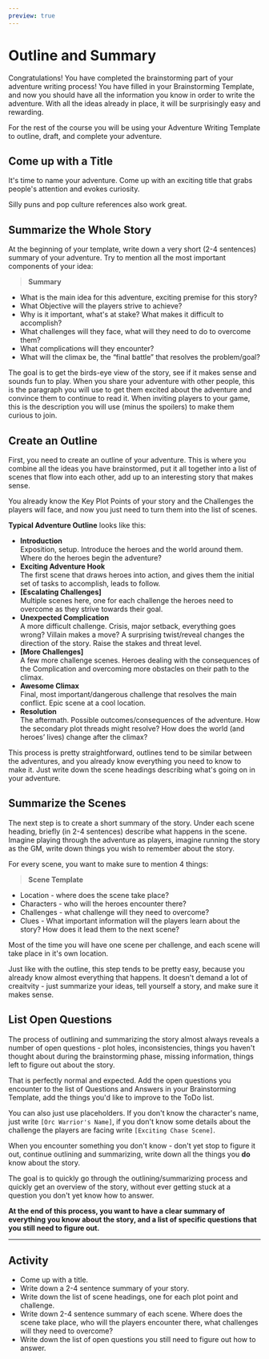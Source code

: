 ```yaml
---
preview: true
---
```


# Outline and Summary

Congratulations! You have completed the brainstorming part of your adventure writing process! You have filled in your Brainstorming Template, and now you should have all the information you know in order to write the adventure. With all the ideas already in place, it will be surprisingly easy and rewarding.

For the rest of the course you will be using your Adventure Writing Template to outline, draft, and complete your adventure.

## Come up with a Title
It's time to name your adventure. Come up with an exciting title that grabs people's attention and evokes curiosity.

Silly puns and pop culture references also work great.

## Summarize the Whole Story
At the beginning of your template, write down a very short (2-4 sentences) summary of your adventure. Try to mention all the most important components of your idea:

> **Summary**
- What is the main idea for this adventure, exciting premise for this story?
- What Objective will the players strive to achieve?
- Why is it important, what's at stake? What makes it difficult to accomplish?
- What challenges will they face, what will they need to do to overcome them?
- What complications will they encounter?
- What will the climax be, the “final battle” that resolves the problem/goal?

The goal is to get the birds-eye view of the story, see if it makes sense and sounds fun to play. When you share your adventure with other people, this is the paragraph you will use to get them excited about the adventure and convince them to continue to read it. When inviting players to your game, this is the description you will use (minus the spoilers) to make them curious to join.

## Create an Outline
First, you need to create an outline of your adventure. This is where you combine all the ideas you have brainstormed, put it all together into a list of scenes that flow into each other, add up to an interesting story that makes sense.

You already know the Key Plot Points of your story and the Challenges the players will face, and now you just need to turn them into the list of scenes.

**Typical Adventure Outline** looks like this:
- **Introduction**  
Exposition, setup. Introduce the heroes and the world around them. Where do the heroes begin the adventure?
- **Exciting Adventure Hook**  
The first scene that draws heroes into action, and gives them the initial set of tasks to accomplish, leads to follow. 
- **[Escalating Challenges]**  
Multiple scenes here, one for each challenge the heroes need to overcome as they strive towards their goal.
- **Unexpected Complication**  
A more difficult challenge. Crisis, major setback, everything goes wrong? Villain makes a move? A surprising twist/reveal changes the direction of the story. Raise the stakes and threat level.
- **[More Challenges]**  
A few more challenge scenes. Heroes dealing with the consequences of the Complication and overcoming more obstacles on their path to the climax.
- **Awesome Climax**  
Final, most important/dangerous challenge that resolves the main conflict. Epic scene at a cool location.
- **Resolution**  
The aftermath. Possible outcomes/consequences of the adventure. How the secondary plot threads might resolve? How does the world (and heroes’ lives) change after the climax? 

This process is pretty straightforward, outlines tend to be similar between the adventures, and you already know everything you need to know to make it. Just write down the scene headings describing what's going on in your adventure.

## Summarize the Scenes
The next step is to create a short summary of the story. Under each scene heading, briefly (in 2-4 sentences) describe what happens in the scene. Imagine playing through the adventure as players, imagine running the story as the GM, write down things you wish to remember about the story.

For every scene, you want to make sure to mention 4 things:
 
 > **Scene Template**
- Location - where does the scene take place? 
- Characters - who will the heroes encounter there?
- Challenges - what challenge will they need to overcome?
- Clues - What important information will the players learn about the story? How does it lead them to the next scene?

Most of the time you will have one scene per challenge, and each scene will take place in it's own location.

Just like with the outline, this step tends to be pretty easy, because you already know almost everything that happens. It doesn't demand a lot of creaitvity - just summarize your ideas, tell yourself a story, and make sure it makes sense.

## List Open Questions
The process of outlining and summarizing the story almost always reveals a number of open questions - plot holes, inconsistencies, things you haven't thought about during the brainstorming phase, missing information, things left to figure out about the story.

That is perfectly normal and expected. Add the open questions you encounter to the list of Questions and Answers in your Brainstorming Template, add the things you'd like to improve to the ToDo list.

You can also just use placeholders. If you don't know the character's name, just write `[Orc Warrior's Name]`, if you don't know some details about the challenge the players are facing write `[Exciting Chase Scene]`.

When you encounter something you don't know - don't yet stop to figure it out, continue outlining and summarizing, write down all the things you **do** know about the story.

The goal is to quickly go through the outlining/summarizing process and quickly get an overview of the story, without ever getting stuck at a question you don't yet know how to answer.

**At the end of this process, you want to have a clear summary of everything you know about the story, and a list of specific questions that you still need to figure out.**

---
## Activity
- Come up with a title.
- Write down a 2-4 sentence summary of your story.
- Write down the list of scene headings, one for each plot point and challenge.
- Write down 2-4 sentence summary of each scene. Where does the scene take place, who will the players encounter there, what challenges will they need to overcome?
- Write down the list of open questions you still need to figure out how to answer.

<!--
- Share the link to your summary in the `#outlining` channel.
- If you notice that you have some unsolved open questions that you need some help with - make a list of these questions and post them in the `#outlining` channel as well. (also on reddit?)
-->